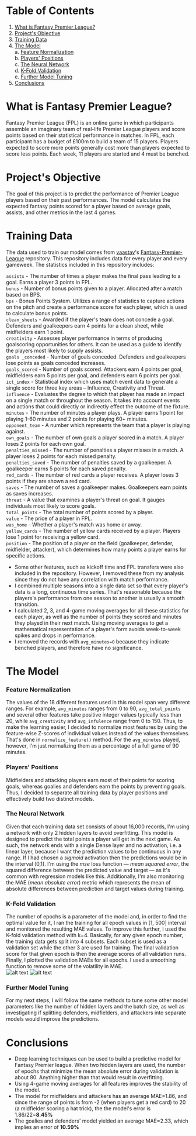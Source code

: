 # Table of Contents
1.  [What is Fantasy Premier League?](https://github.com/kevinhoxha/FPL-Machine-Learning#what-is-fantasy-premier-league)  
2.  [Project's Objective](https://github.com/kevinhoxha/FPL-Machine-Learning#projects-objective)  
3.  [Training Data](https://github.com/kevinhoxha/FPL-Machine-Learning#training-data)  
4.  [The Model](https://github.com/kevinhoxha/FPL-Machine-Learning#the-model)  
  a.  [Feature Normalization](https://github.com/kevinhoxha/FPL-Machine-Learning#feature-normalization)  
  b.  [Players' Positions](https://github.com/kevinhoxha/FPL-Machine-Learning#players-positions)  
  c.  [The Neural Network](https://github.com/kevinhoxha/FPL-Machine-Learning#the-neural-network)  
  d.  [K-Fold Validation](https://github.com/kevinhoxha/FPL-Machine-Learning#k-fold-validation)  
  e.  [Further Model Tuning](https://github.com/kevinhoxha/FPL-Machine-Learning#further-model-tuning)  
5.  [Conclusions](https://github.com/kevinhoxha/FPL-Machine-Learning#conclusions)  
# What is Fantasy Premier League?
Fantasy Premier League (FPL) is an online game in which participants assemble an imaginary team of real-life Premier League players and score points based on their statistical performance in matches. In FPL, each participant has a budget of £100m to build a team of 15 players. Players expected to score more points generally cost more than players expected to score less points. Each week, 11 players are started and 4 must be benched.
# Project's Objective
The goal of this project is to predict the performance of Premier League players based on their past performances. The model calculates the expected fantasy points scored for a player based on average goals, assists, and other metrics in the last 4 games.
# Training Data
The data used to train our model comes from [vaastav](https://github.com/vaastav)'s [Fantasy-Premier-League](https://github.com/vaastav/Fantasy-Premier-League) repository. This repository includes data for every player and every gameweek. The statistics included in this repository includes:

```assists``` - The number of times a player makes the final pass leading to a goal. Earns a player 3 points in FPL.  
```bonus``` - Number of bonus points given to a player. Allocated after a match based on BPS.  
```bps``` - Bonus Points System. Utilizes a range of statistics to capture actions on the pitch and create a performance score for each player, which is used to calculate bonus points.  
```clean_sheets``` - Awarded if the player's team does not concede a goal. Defenders and goalkeepers earn 4 points for a clean sheet, while midfielders earn 1 point.  
```creativity``` - Assesses player performance in terms of producing goalscoring opportunities for others. It can be used as a guide to identify the players most likely to supply assists.  
```goals _conceded``` - Number of goals conceded. Defenders and goalkeepers lose points as goals conceded increases.  
```goals_scored``` - Number of goals scored. Attackers earn 4 points per goal, midfielders earn 5 points per goal, and defenders earn 6 points per goal.  
```ict_index``` - Statistical index which uses match event data to generate a single score for three key areas – Influence, Creativity and Threat.  
```influence``` - Evaluates the degree to which that player has made an impact on a single match or throughout the season. It takes into account events and actions that could directly or indirectly effect the outcome of the fixture.  
```minutes``` - The number of minutes a player plays. A player earns 1 point for playing 1-60 minutes and 2 points for playing 60+ minutes.  
```opponent_team``` - A number which represents the team that a player is playing against.  
```own_goals``` - The number of own goals a player scored in a match. A player loses 2 points for each own goal.  
```penalties_missed``` - The number of penalties a player misses in a match. A player loses 2 points for each missed penalty.  
```penalties_saved``` - The number of penalties saved by a goalkeeper. A goalkeeper earns 5 points for each saved penalty.   
```red_cards``` - The number of red cards a player receives. A player loses 3 points if they are shown a red card.  
```saves``` - The number of saves a goalkeeper makes. Goalkeepers earn points as saves increases.  
```threat``` - A value that examines a player's threat on goal. It gauges individuals most likely to score goals.  
```total_points``` - The total number of points scored by a player.  
```value``` - The price of a player in FPL.  
```was_home``` - Whether a player's match was home or away.  
```yellow_cards``` - The number of yellow cards received by a player. Players lose 1 point for receiving a yellow card.  
```position``` - The position of a player on the field (goalkeeper, defender, midfielder, attacker), which determines how many points a player earns for specific actions.

- Some other features, such as kickoff time and FPL transfers were also included in the repository. However, I removed these from my analysis since they do not have any correlation with match performance.
- I combined multiple seasons into a single data set so that every player's data is a long, continuous time series. That's reasonable because the  players's performance from one season to another is usually a smooth transition. 
- I calculated 2, 3, and 4-game moving averages for all these statistics for each player, as well as the number of points they scored and minutes they played in their next match. Using moving averages to get a mathematical representation of a player's form avoids week-to-week spikes and drops in performance.
- I removed the records with ```avg_minutes=0``` because they indicate benched players, and therefore have no significance.

# The Model
### Feature Normalization  
The values of the 18 different features used in this model span very different ranges. For example, ```avg_minutes``` ranges from 0 to 90, ```avg_total_points``` and several other features take positive integer values typically less than 20, while ```avg_creativity``` and ```avg_infulence``` range from 0 to 150. Thus, to make the learning easier, I decided to normalize most features by using the feature-wise Z-scores of individual values instead of the values themselves. That's done in ```normalize_feature()``` method. For the ```avg_minutes``` played, however, I'm just normalizing them as a percentage of a full game of 90 minutes.

### Players' Positions  
Midfielders and attacking players earn most of their points for scoring goals, whereas goalies and defenders earn the points by preventing goals. Thus, I decided to separate all training data by player positions and effectively build two distinct models.

### The Neural Network  
Given that each training data set consists of about 16,000 records, I'm using a network with only 2 hidden layers to avoid overfitting. This model is designed to predict the total points a player will get in the next game. As such, the network ends with a single Dense layer and no activation, i.e. a linear layer, because I want the prediction values to be continuous in any range. If I had chosen a *sigmoid* activation then the predictions would be in the interval [0,1]. I'm using the *mse* loss function — *mean squared error*, the squared difference between the predicted value and target — as it's common with regression models like this. Additionally, I'm also monitoring the MAE (*mean absolute error*) metric which represents the mean of absolute differences between prediction and target values during training.

### K-Fold Validation  
The number of epochs is a parameter of the model and, in order to find the optimal value for it, I ran the training for all epoch values in [1, 500] interval and monitored the resulting MAE values. To improve this further, I used the K-fold validation method with k=4. Basically, for any given epoch number, the training data gets split into 4 subsets. Each subset is used as a validation set while the other 3 are used for training. The final validation score for that given epoch is then the average scores of all validation runs. Finally, I plotted the validation MAEs for all epochs. I used a smoothing function to remove some of the volatility in MAE.  
![alt text](https://i.imgur.com/Je7tTkz.png)
![alt text](https://i.imgur.com/v5gomTE.png)
### Further Model Tuning  
For my next steps, I will follow the same methods to tune some other model parameters like the number of hidden layers and the batch size, as well as investigating if splitting defenders, midfielders, and attackers into separate models would improve the predictions.

# Conclusions
* Deep learning techniques can be used to build a predictive model for Fantasy Premier league. When two hidden layers are used, the number of epochs that minimize the mean absolute error during validation is about 80. Anything higher than that would result in overfitting.
* Using 4-game moving averages for all features improves the stability of the model.
* The model for midfielders and attackers has an average MAE=1.86, and since the range of points is from -2 (when players get a red card) to 20 (a midfielder scoring a hat trick), the the model's error is 1.86/22=**8.45%**
* The goalies and defenders' model yielded an average MAE=2.33, which implies an error of **10.59%**
